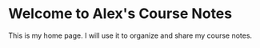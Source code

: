 # Welcome to Alex's Course Notes

This is my home page. I will use it to organize and share my course notes.
